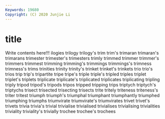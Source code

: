 ```yaml
---
Keywords: 19680
Copyright: (C) 2020 Junjie Li
---
```


# title

Write contents here!!!
ilogies 
trilogy 
trilogy's 
trim 
trim's
trimaran 
trimaran's 
trimarans 
trimester 
trimester's 
trimesters 
trimly 
trimmed 
trimmer 
trimmer's
trimmers 
trimmest 
trimming 
trimming's 
trimmings 
trimmings's 
trimness 
trimness's 
trims 
trinities
trinity 
trinity's 
trinket 
trinket's 
trinkets 
trio 
trio's 
trios 
trip 
trip's
tripartite 
tripe 
tripe's 
triple 
triple's 
tripled 
triples 
triplet 
triplet's 
triplets
triplicate 
triplicate's 
triplicated 
triplicates 
triplicating 
tripling 
triply 
tripod 
tripod's 
tripods
tripos 
tripped 
tripping 
trips 
triptych 
triptych's 
triptychs 
trisect 
trisected 
trisecting
trisects 
trite 
tritely 
triteness 
triteness's 
triter 
tritest 
triumph 
triumph's 
triumphal
triumphant 
triumphantly 
triumphed 
triumphing 
triumphs 
triumvirate 
triumvirate's 
triumvirates 
trivet 
trivet's
trivets 
trivia 
trivia's 
trivial 
trivialise 
trivialised 
trivialises 
trivialising 
trivialities 
triviality
triviality's 
trivially 
trochee 
trochee's 
trochees 
